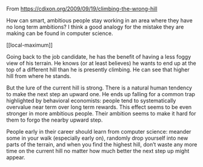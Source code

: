 ---
---

From <https://cdixon.org/2009/09/19/climbing-the-wrong-hill>

How can smart, ambitious people stay working in an area where they have no long term ambitions? I think a good analogy for the mistake they are making can be found in computer science.

[[local-maximum]]

Going back to the job candidate, he has the benefit of having a less foggy view of his terrain.   He knows (or at least believes) he wants to end up at the top of a different hill than he is presently climbing.  He can see that higher hill from where he stands.

But the lure of the current hill is strong. There is a natural human tendency to make the next step an upward one. He ends up falling for a common trap highlighted by behavioral economists: people tend to systematically overvalue near term over long term rewards.  This effect seems to be even stronger in more ambitious people. Their ambition seems to make it hard for them to forgo the nearby upward step.

People early in their career should learn from computer science: meander some in your walk (especially early on), randomly drop yourself into new parts of the terrain, and when you find the highest hill, don’t waste any more time on the current hill no matter how much better the next step up might appear.